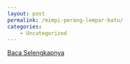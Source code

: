 ```yaml
---
layout: post
permalink: /mimpi-perang-lempar-batu/
categories:
    - Uncategorized
---
```


[Baca Selengkapnya](/01)